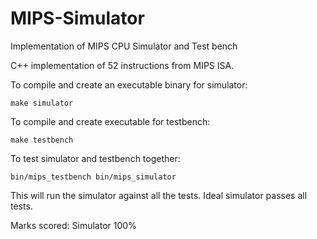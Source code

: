 # MIPS-Simulator
Implementation of MIPS CPU Simulator and Test bench

C++ implementation of 52 instructions from MIPS ISA. 

To compile and create an executable binary for simulator:
																														
	make simulator

To compile and create executable for testbench:

	make testbench

To test simulator and testbench together:

	bin/mips_testbench bin/mips_simulator 

This will run the simulator against all the tests. Ideal simulator passes all tests. 

Marks scored: Simulator 100% 
